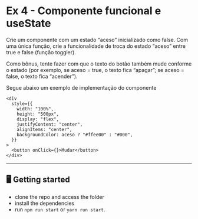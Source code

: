 # Ex 4 - Componente funcional e useState

Crie um componente com um estado “aceso” inicializado como false. Com uma única função, crie a funcionalidade de troca do estado “aceso” entre true e false (função toggler). 

Como bônus, tente fazer com que o texto do botão também mude conforme o estado (por exemplo, se aceso = true, o texto fica “apagar”; se aceso = false, o texto fica “acender”).

Segue abaixo um exemplo de implementação do componente

    <div
      style={{
        width: "100%",
        height: "500px",
        display: "flex",
        justifyContent: "center",
        alignItems: "center",
        backgroundColor: aceso ? "#ffee00" : "#000",
      }}
    >
      <button onClick={}>Mudar</button>
    </div>

____

## 🖥️ Getting started

- clone the repo and access the folder
- install the dependencies
- run `npm run start` or `yarn run start`.

